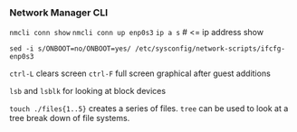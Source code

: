 ### Network Manager CLI
`nmcli conn show`
`nmcli conn up enp0s3`
`ip a s` # <= ip address show

`sed -i s/ONBOOT=no/ONBOOT=yes/ /etc/sysconfig/network-scripts/ifcfg-enp0s3`

`ctrl-L` clears screen
`ctrl-F` full screen graphical after guest additions

`lsb` and `lsblk` for looking at block devices

`touch ./files{1..5}` creates a series of files.  `tree` can be used to look at a tree break down of file systems.

